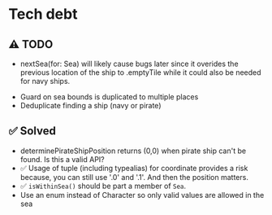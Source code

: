 # Tech debt

## ⚠️ TODO
- nextSea(for: Sea) will likely cause bugs later since it overides the previous location of the ship to .emptyTile while it could also be needed for navy ships.

* Guard on sea bounds is duplicated to multiple places
* Deduplicate finding a ship (navy or pirate)

## ✅ Solved
- determinePirateShipPosition returns (0,0) when pirate ship can't be found. Is this a valid API?
- ✅ Usage of tuple (including typealias) for coordinate provides a risk because, you can still use '.0' and '.1'. And then the position matters.
- ✅ `isWithinSea()` should be part a member of `Sea`.
- Use an enum instead of Character so only valid values are allowed in the sea
